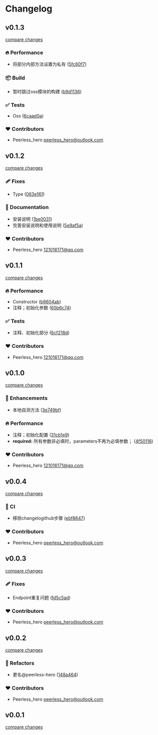 # Changelog

## v0.1.3

[compare changes](https://github.com/peerless-hero/aliyun-sdk/compare/v0.1.2...v0.1.3)

### 🔥 Performance

- 将部分内部方法设置为私有 ([5fc60f7](https://github.com/peerless-hero/aliyun-sdk/commit/5fc60f7))

### 📦 Build

- 暂时跳过oss模块的构建 ([b9d1136](https://github.com/peerless-hero/aliyun-sdk/commit/b9d1136))

### ✅ Tests

- Oss ([6caad0a](https://github.com/peerless-hero/aliyun-sdk/commit/6caad0a))

### ❤️ Contributors

- Peerless_hero <peerless_hero@outlook.com>

## v0.1.2

[compare changes](https://github.com/peerless-hero/aliyun-sdk/compare/v0.1.1...v0.1.2)

### 🩹 Fixes

- Type ([063e161](https://github.com/peerless-hero/aliyun-sdk/commit/063e161))

### 📖 Documentation

- 安装说明 ([1be0031](https://github.com/peerless-hero/aliyun-sdk/commit/1be0031))
- 完善安装说明和使用说明 ([5e9af5a](https://github.com/peerless-hero/aliyun-sdk/commit/5e9af5a))

### ❤️ Contributors

- Peerless_hero <121016171@qq.com>

## v0.1.1

[compare changes](https://github.com/peerless-hero/aliyun-sdk/compare/v0.1.0...v0.1.1)

### 🔥 Performance

- Constructor ([b6604ab](https://github.com/peerless-hero/aliyun-sdk/commit/b6604ab))
- 注释；初始化参数 ([65b6c74](https://github.com/peerless-hero/aliyun-sdk/commit/65b6c74))

### ✅ Tests

- 注释、初始化部分 ([6cf218d](https://github.com/peerless-hero/aliyun-sdk/commit/6cf218d))

### ❤️ Contributors

- Peerless_hero <121016171@qq.com>

## v0.1.0

[compare changes](https://github.com/peerless-hero/aliyun-sdk/compare/v0.0.4...v0.1.0)

### 🚀 Enhancements

- 本地自测方法 ([3e749bf](https://github.com/peerless-hero/aliyun-sdk/commit/3e749bf))

### 🔥 Performance

- 注释；初始化配置 ([31cb1e9](https://github.com/peerless-hero/aliyun-sdk/commit/31cb1e9))
- **required:** 所有参数非必填时，parameters不再为必填参数； ([4f50116](https://github.com/peerless-hero/aliyun-sdk/commit/4f50116))

### ❤️ Contributors

- Peerless_hero <121016171@qq.com>

## v0.0.4

[compare changes](https://github.com/peerless-hero/aliyun-sdk/compare/v0.0.3...v0.0.4)

### 🤖 CI

- 移除changelogithub步骤 ([ebf8647](https://github.com/peerless-hero/aliyun-sdk/commit/ebf8647))

### ❤️ Contributors

- Peerless_hero <peerless_hero@outlook.com>

## v0.0.3

[compare changes](https://github.com/peerless-hero/aliyun-sdk/compare/v0.0.2...v0.0.3)

### 🩹 Fixes

- Endpoint重复问题 ([fd5c5ad](https://github.com/peerless-hero/aliyun-sdk/commit/fd5c5ad))

### ❤️ Contributors

- Peerless_hero <peerless_hero@outlook.com>

## v0.0.2

[compare changes](https://github.com/peerless-hero/aliyun-sdk/compare/v0.0.1...v0.0.2)

### 💅 Refactors

- 更名@peerless-hero ([148a464](https://github.com/peerless-hero/aliyun-sdk/commit/148a464))

### ❤️ Contributors

- Peerless_hero <peerless_hero@outlook.com>

## v0.0.1

[compare changes](https://github.com/peerless-hero/aliyun-sdk/compare/v0.0.0...v0.0.1)
